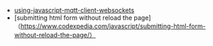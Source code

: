 ﻿
- [using-javascript-mqtt-client-websockets](http://www.steves-internet-guide.com/using-javascript-mqtt-client-websockets/)
- [submitting html form without reload the page]（https://www.codexpedia.com/javascript/submitting-html-form-without-reload-the-page/）